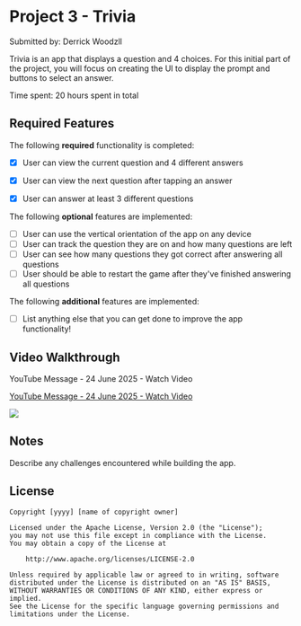 # Project 3 - Trivia

Submitted by: Derrick Woodzll

Trivia is an app that displays a question and 4 choices. For this initial part of the project, you will focus on creating the UI to display the prompt and buttons to select an answer. 

Time spent: 20 hours spent in total

## Required Features

The following **required** functionality is completed:

- [X] User can view the current question and 4 different answers
- [X] User can view the next question after tapping an answer
- [X] User can answer at least 3 different questions


The following **optional** features are implemented:

- [ ] User can use the vertical orientation of the app on any device
- [ ] User can track the question they are on and how many questions are left
- [ ] User can see how many questions they got correct after answering all questions
- [ ] User should be able to restart the game after they've finished answering all questions

The following **additional** features are implemented:

- [ ] List anything else that you can get done to improve the app functionality!

## Video Walkthrough

YouTube Message - 24 June 2025 - Watch Video
<div>
    <a href="https://youtu.be/tIGpKq7_un0"> 
      <p>YouTube Message - 24 June 2025 - Watch Video</p>
    </a>
    <a href="https://youtu.be/tIGpKq7_un0">
      <img style="max-width:300px;" src="ios101-project3-Trivia-My-Walkthrough.gif">
    </a>
  </div>
  
## Notes

Describe any challenges encountered while building the app.

## License

    Copyright [yyyy] [name of copyright owner]

    Licensed under the Apache License, Version 2.0 (the "License");
    you may not use this file except in compliance with the License.
    You may obtain a copy of the License at

        http://www.apache.org/licenses/LICENSE-2.0

    Unless required by applicable law or agreed to in writing, software
    distributed under the License is distributed on an "AS IS" BASIS,
    WITHOUT WARRANTIES OR CONDITIONS OF ANY KIND, either express or implied.
    See the License for the specific language governing permissions and
    limitations under the License.
